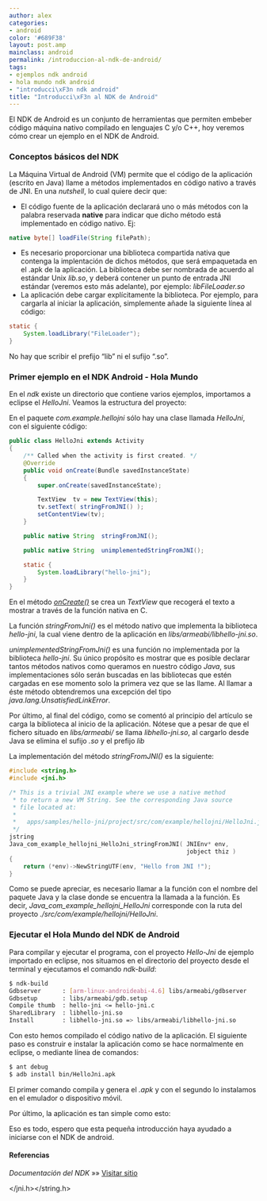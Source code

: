```yaml
---
author: alex
categories:
- android
color: '#689F38'
layout: post.amp
mainclass: android
permalink: /introduccion-al-ndk-de-android/
tags:
- ejemplos ndk android
- hola mundo ndk android
- "introducci\xF3n ndk android"
title: "Introducci\xF3n al NDK de Android"
---
```


El NDK de Android es un conjunto de herramientas que permiten embeber código máquina nativo compilado en lenguajes C y/o C++, hoy veremos cómo crear un ejemplo en el NDK de Android.

<!--more-->

### Conceptos básicos del NDK

La Máquina Virtual de Android (VM) permite que el código de la aplicación (escrito en Java) llame a métodos implementados en código nativo a través de JNI. En una *nutshell*, lo cual quiere decir que:

  * El código fuente de la aplicación declarará uno o más métodos con la palabra reservada **native** para indicar que dicho método está implementado en código nativo. Ej:
```java
native byte[] loadFile(String filePath);

```

  * Es necesario proporcionar una biblioteca compartida nativa que contenga la implentación de dichos métodos, que será empaquetada en el .apk de la aplicación. La biblioteca debe ser nombrada de acuerdo al estándar Unix *lib<nombre>.so*, y deberá contener un punto de entrada JNI estándar (veremos esto más adelante), por ejemplo: *libFileLoader.so*
  * La aplicación debe cargar explícitamente la biblioteca. Por ejemplo, para cargarla al iniciar la aplicación, simplemente añade la siguiente línea al código:
```java
static {
    System.loadLibrary("FileLoader");
}

```

No hay que scribir el prefijo “lib” ni el sufijo “.so”.

### Primer ejemplo en el NDK Android - Hola Mundo

En el *ndk* existe un directorio que contiene varios ejemplos, importamos a eclipse el *HelloJni*. Veamos la estructura del proyecto:

En el paquete *com.example.hellojni* sólo hay una clase llamada *HelloJni*, con el siguiente código:

```java
public class HelloJni extends Activity
{
    /** Called when the activity is first created. */
    @Override
    public void onCreate(Bundle savedInstanceState)
    {
        super.onCreate(savedInstanceState);

        TextView  tv = new TextView(this);
        tv.setText( stringFromJNI() );
        setContentView(tv);
    }

    public native String  stringFromJNI();

    public native String  unimplementedStringFromJNI();

    static {
        System.loadLibrary("hello-jni");
    }
}

```

En el método *[onCreate()][1]* se crea un *TextView* que recogerá el texto a mostrar a través de la función nativa en C.

La función *stringFromJni()* es el método nativo que implementa la biblioteca *hello-jni*, la cual viene dentro de la aplicación en *libs/armeabi/libhello-jni.so*.

*unimplementedStringFromJni()* es una función no implementada por la biblioteca *hello-jni*. Su único propósito es mostrar que es posible declarar tantos métodos nativos como queramos en nuestro código *Java*, sus implementaciones sólo serán buscadas en las bibliotecas que estén cargadas en ese momento solo la primera vez que se las llame. Al llamar a éste método obtendremos una excepción del tipo *java.lang.UnsatisfiedLinkError*.

Por último, al final del código, como se comentó al principio del artículo se carga la biblioteca al inicio de la aplicación. Nótese que a pesar de que el fichero situado en *libs/armeabi/* se llama *libhello-jni.so*, al cargarlo desde Java se elimina el sufijo *.so* y el prefijo *lib*

La implementación del método *stringFromJNI()* es la siguiente:

```c
#include <string.h>
#include <jni.h>

/* This is a trivial JNI example where we use a native method
 * to return a new VM String. See the corresponding Java source
 * file located at:
 *
 *   apps/samples/hello-jni/project/src/com/example/hellojni/HelloJni.java
 */
jstring
Java_com_example_hellojni_HelloJni_stringFromJNI( JNIEnv* env,
                                                  jobject thiz )
{
    return (*env)->NewStringUTF(env, "Hello from JNI !");
}

```

Como se puede apreciar, es necesario llamar a la función con el nombre del paquete Java y la clase donde se encuentra la llamada a la función. Es decir, *Java\_com\_example\_hellojni\_HelloJni* corresponde con la ruta del proyecto *./src/com/example/hellojni/HelloJni*.

### Ejecutar el Hola Mundo del NDK de Android

Para compilar y ejecutar el programa, con el proyecto *Hello-Jni* de ejemplo importado en eclipse, nos situamos en el directorio del proyecto desde el terminal y ejecutamos el comando *ndk-build*:

```bash
$ ndk-build
Gdbserver      : [arm-linux-androideabi-4.6] libs/armeabi/gdbserver
Gdbsetup       : libs/armeabi/gdb.setup
Compile thumb  : hello-jni <= hello-jni.c
SharedLibrary  : libhello-jni.so
Install        : libhello-jni.so => libs/armeabi/libhello-jni.so

```

Con esto hemos compilado el código nativo de la aplicación.
El siguiente paso es construir e instalar la aplicación como se hace normalmente en eclipse, o mediante línea de comandos:

```bash
$ ant debug
$ adb install bin/HelloJni.apk

```

El primer comando compila y genera el *.apk* y con el segundo lo instalamos en el emulador o dispositivo móvil.

Por último, la aplicación es tan simple como esto:

[<amp-img on="tap:lightbox1" role="button" tabindex="0" layout="responsive" src="/img/2013/06/helloJni-NDK-de-android-180x300.png" alt="helloJni NDK de android" width="180px" height="300px" />][2]

Eso es todo, espero que esta pequeña introducción haya ayudado a iniciarse con el NDK de android.

#### Referencias

*Documentación del NDK* »» <a href="http://developer.android.com/tools/sdk/ndk/index.html" target="_blank">Visitar sitio</a>



 [1]: https://elbauldelprogramador.com/programacion-android-hola-mundo/
 [2]: https://elbauldelprogramador.com/img/2013/06/helloJni-NDK-de-android.png


</jni.h></string.h></nombre>